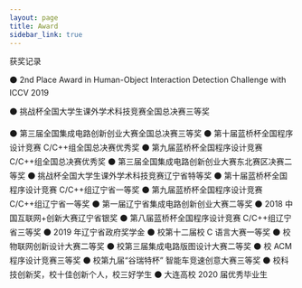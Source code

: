 ```yaml
---
layout: page
title: Award
sidebar_link: true
---
```


<p class="message">
  获奖记录
</p>

⚫ 2nd Place Award in Human-Object Interaction Detection Challenge with ICCV 2019

⚫ 挑战杯全国大学生课外学术科技竞赛全国总决赛三等奖

⚫ 第三届全国集成电路创新创业大赛全国总决赛三等奖
⚫ 第十届蓝桥杯全国程序设计竞赛 C/C++组全国总决赛优秀奖
⚫ 第九届蓝桥杯全国程序设计竞赛 C/C++组全国总决赛优秀奖
⚫ 第三届全国集成电路创新创业大赛东北赛区决赛二等奖
⚫ 挑战杯全国大学生课外学术科技竞赛辽宁省特等奖
⚫ 第十届蓝桥杯全国程序设计竞赛 C/C++组辽宁省一等奖
⚫ 第九届蓝桥杯全国程序设计竞赛 C/C++组辽宁省一等奖
⚫ 第一届辽宁省集成电路创新创业大赛二等奖
⚫ 2018 中国互联网+创新大赛辽宁省银奖
⚫ 第八届蓝桥杯全国程序设计竞赛 C/C++组辽宁省三等奖
⚫ 2019 年辽宁省政府奖学金
⚫ 校第十二届校 C 语言大赛一等奖
⚫ 校物联网创新设计大赛二等奖
⚫ 校第三届集成电路版图设计大赛二等奖
⚫ 校 ACM 程序设计竞赛三等奖
⚫ 校第九届“谷瑞特杯” 智能车竞速创意大赛三等奖
⚫ 校科技创新奖，校十佳创新个人，校三好学生
⚫ 大连高校 2020 届优秀毕业生
